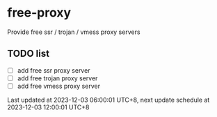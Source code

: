 
# free-proxy
Provide free ssr / trojan / vmess proxy servers


## TODO list
- [ ] add free ssr proxy server
- [ ] add free trojan proxy server
- [ ] add free vmess proxy server

Last updated at 2023-12-03 06:00:01 UTC+8, next update schedule at 2023-12-03 12:00:01 UTC+8

